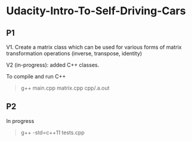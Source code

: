 # Udacity-Intro-To-Self-Driving-Cars


## P1
V1. Create a matrix class which can be used for various forms of matrix transformation operations (inverse, transpose, identity)

V2 (in-progress): added C++ classes.

To compile and run C++

> g++ main.cpp matrix.cpp
> cpp/.a.out

## P2

In progress
> g++ -std=c++11 tests.cpp
